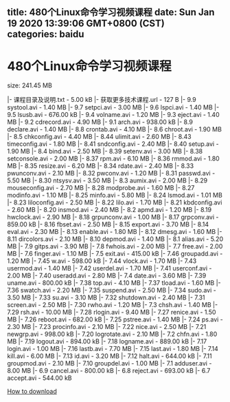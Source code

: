 
title: 480个Linux命令学习视频课程
date: Sun Jan 19 2020 13:39:06 GMT+0800 (CST)    
categories: baidu
---

# 480个Linux命令学习视频课程
size: 241.45 MB
 
 
|- 课程目录及说明.txt - 5.00 kB
|- 获取更多技术课程.url - 127 B
|- 9.9   systool.avi - 1.40 MB
|- 9.7   setpci.avi - 3.00 MB
|- 9.6   lspci.avi - 1.40 MB
|- 9.5    lsusb.avi - 676.00 kB
|- 9.4   volname.avi - 1.20 MB
|- 9.3   eject.avi - 1.40 MB
|- 9.2    cdrecord.avi - 4.90 MB
|- 9.1   arch.avi - 938.00 kB
|- 8.9   declare.avi - 1.40 MB
|- 8.8  crontab.avi - 4.10 MB
|- 8.6   chroot.avi - 1.90 MB
|- 8.5   chkconfig.avi - 4.40 MB
|- 8.44   ulimit.avi - 2.60 MB
|- 8.43  timeconfig.avi - 1.80 MB
|- 8.41  sndconfig.avi - 2.40 MB
|- 8.40  setup.avi - 1.90 MB
|- 8.4  bind.avi - 2.50 MB
|- 8.39  setenv.avi - 3.00 MB
|- 8.38  setconsole.avi - 2.00 MB
|- 8.37   rpm.avi - 6.10 MB
|- 8.36   rmmod.avi - 1.80 MB
|- 8.35  resize.avi - 6.20 MB
|- 8.34  rdate.avi - 2.40 MB
|- 8.33   pwunconv.avi - 2.10 MB
|- 8.32    pwconv.avi - 1.20 MB
|- 8.31   passwd.avi - 5.50 MB
|- 8.30   ntsysv.avi - 3.50 MB
|- 8.3  aumix.avi - 2.00 MB
|- 8.29  mouseconfig.avi - 2.70 MB
|- 8.28   modprobe.avi - 1.60 MB
|- 8.27    modinfo.avi - 1.10 MB
|- 8.25  minfo.avi - 5.80 MB
|- 8.24   lsmod.avi - 1.01 MB
|- 8.23  liloconfig.avi - 2.50 MB
|- 8.22   lilo.avi - 1.70 MB
|- 8.21  kbdconfig.avi - 2.60 MB
|- 8.20   insmod.avi - 2.40 MB
|- 8.2  apmd.avi - 1.20 MB
|- 8.19  hwclock.avi - 2.90 MB
|- 8.18    grpunconv.avi - 1.00 MB
|- 8.17    grpconv.avi - 859.00 kB
|- 8.16  fbset.avi - 2.50 MB
|- 8.15  export.avi - 3.70 MB
|- 8.14  eval.avi - 2.30 MB
|- 8.13   enable.avi - 1.80 MB
|- 8.12    dmesg.avi - 1.60 MB
|- 8.11   dircolors.avi - 2.10 MB
|- 8.10  depmod.avi - 1.40 MB
|- 8.1   alias.avi - 5.20 MB
|- 7.9  gitps.avi - 3.90 MB
|- 7.8  fwhois.avi - 2.00 MB
|- 7.7   free.avi - 2.00 MB
|- 7.6  finger.avi - 1.10 MB
|- 7.5  exit.avi - 415.00 kB
|- 7.46   groupadd.avi - 1.20 MB
|- 7.45   w.avi - 598.00 kB
|- 7.44  vlock.avi - 1.70 MB
|- 7.43    usermod.avi - 1.40 MB
|- 7.42   userdel.avi - 1.70 MB
|- 7.41 userconf.avi - 2.00 MB
|- 7.40   useradd.avi - 2.80 MB
|- 7.4   date.avi - 3.60 MB
|- 7.39   uname.avi - 800.00 kB
|- 7.38   top.avi - 4.10 MB
|- 7.37   tload.avi - 1.60 MB
|- 7.36  swatch.avi - 2.20 MB
|- 7.35  suspend.avi - 2.50 MB
|- 7.34   sudo.avi - 3.50 MB
|- 7.33   su.avi - 3.10 MB
|- 7.32   shutdown.avi - 2.40 MB
|- 7.31  screen.avi - 2.50 MB
|- 7.30 rwho.avi - 1.20 MB
|- 7.3  chsh.avi - 1.40 MB
|- 7.29  rsh.avi - 10.00 MB
|- 7.28   rlogin.avi - 9.40 MB
|- 7.27   renice.avi - 1.50 MB
|- 7.26   reboot.avi - 682.00 kB
|- 7.25   pstree.avi - 1.40 MB
|- 7.24   ps.avi - 2.30 MB
|- 7.23  procinfo.avi - 2.10 MB
|- 7.22  nice.avi - 2.50 MB
|- 7.21  newgrp.avi - 998.00 kB
|- 7.20   logrotate.avi - 2.10 MB
|- 7.2  chfn.avi - 1.80 MB
|- 7.19    logout.avi - 894.00 kB
|- 7.18   logname.avi - 889.00 kB
|- 7.17   login.avi - 1.00 MB
|- 7.16  lastb.avi - 7.70 MB
|- 7.15    last.avi - 1.80 MB
|- 7.14  kill.avi - 6.00 MB
|- 7.13  id.avi - 3.20 MB
|- 7.12    halt.avi - 644.00 kB
|- 7.11   groupmod.avi - 2.10 MB
|- 7.10   groupdel.avi - 1.00 MB
|- 7.1 adduser.avi - 8.00 MB
|- 6.9  cancel.avi - 800.00 kB
|- 6.8  reject.avi - 693.00 kB
|- 6.7  accept.avi - 544.00 kB

[How to download](https://bpcam.bemobtrk.com/go/2ceec3aa-1ca2-46d6-b9ff-aaa5c184517c?jno=650)